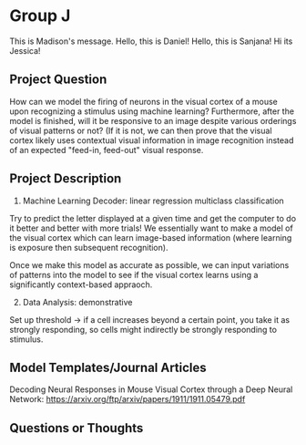 # Group J

This is Madison's message.
Hello, this is Daniel!
Hello, this is Sanjana!
Hi its Jessica!

## Project Question

How can we model the firing of neurons in the visual cortex of a mouse upon recognizing a stimulus using machine learning? 
Furthermore, after the model is finished, will it be responsive to an image despite various orderings of visual patterns or not? (If it is not, we can then prove that the visual cortex likely uses contextual visual information in image recognition instead of an expected "feed-in, feed-out" visual response.

## Project Description

1) Machine Learning Decoder: linear regression multiclass classification

Try to predict the letter displayed at a given time and get the computer to do it better and better with more trials! We essentially want to make a model of the visual cortex which can learn image-based information (where learning is exposure then subsequent recognition). 

Once we make this model as accurate as possible, we can input variations of patterns into the model to see if the visual cortex learns using a significantly context-based appraoch. 

2) Data Analysis: demonstrative

Set up threshold → if a cell increases beyond a certain point, you take it as strongly responding, so cells might indirectly be strongly responding to stimulus. 


## Model Templates/Journal Articles
Decoding Neural Responses in Mouse Visual Cortex through a Deep Neural Network: https://arxiv.org/ftp/arxiv/papers/1911/1911.05479.pdf


## Questions or Thoughts
